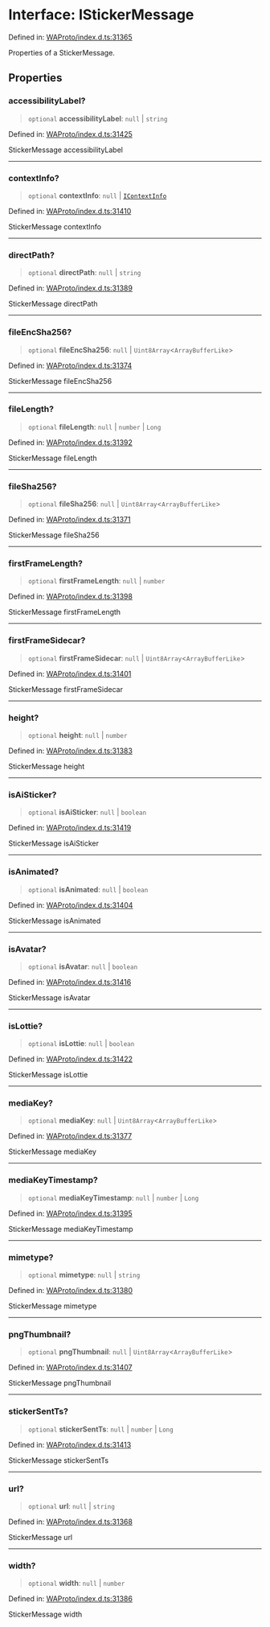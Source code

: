 # Interface: IStickerMessage

Defined in: [WAProto/index.d.ts:31365](https://github.com/Fokusdotid/Baileys/blob/d7495b24bcd136e35724329fba661cfcc0bc8eed/WAProto/index.d.ts#L31365)

Properties of a StickerMessage.

## Properties

### accessibilityLabel?

> `optional` **accessibilityLabel**: `null` \| `string`

Defined in: [WAProto/index.d.ts:31425](https://github.com/Fokusdotid/Baileys/blob/d7495b24bcd136e35724329fba661cfcc0bc8eed/WAProto/index.d.ts#L31425)

StickerMessage accessibilityLabel

***

### contextInfo?

> `optional` **contextInfo**: `null` \| [`IContextInfo`](../../../interfaces/IContextInfo.md)

Defined in: [WAProto/index.d.ts:31410](https://github.com/Fokusdotid/Baileys/blob/d7495b24bcd136e35724329fba661cfcc0bc8eed/WAProto/index.d.ts#L31410)

StickerMessage contextInfo

***

### directPath?

> `optional` **directPath**: `null` \| `string`

Defined in: [WAProto/index.d.ts:31389](https://github.com/Fokusdotid/Baileys/blob/d7495b24bcd136e35724329fba661cfcc0bc8eed/WAProto/index.d.ts#L31389)

StickerMessage directPath

***

### fileEncSha256?

> `optional` **fileEncSha256**: `null` \| `Uint8Array`\<`ArrayBufferLike`\>

Defined in: [WAProto/index.d.ts:31374](https://github.com/Fokusdotid/Baileys/blob/d7495b24bcd136e35724329fba661cfcc0bc8eed/WAProto/index.d.ts#L31374)

StickerMessage fileEncSha256

***

### fileLength?

> `optional` **fileLength**: `null` \| `number` \| `Long`

Defined in: [WAProto/index.d.ts:31392](https://github.com/Fokusdotid/Baileys/blob/d7495b24bcd136e35724329fba661cfcc0bc8eed/WAProto/index.d.ts#L31392)

StickerMessage fileLength

***

### fileSha256?

> `optional` **fileSha256**: `null` \| `Uint8Array`\<`ArrayBufferLike`\>

Defined in: [WAProto/index.d.ts:31371](https://github.com/Fokusdotid/Baileys/blob/d7495b24bcd136e35724329fba661cfcc0bc8eed/WAProto/index.d.ts#L31371)

StickerMessage fileSha256

***

### firstFrameLength?

> `optional` **firstFrameLength**: `null` \| `number`

Defined in: [WAProto/index.d.ts:31398](https://github.com/Fokusdotid/Baileys/blob/d7495b24bcd136e35724329fba661cfcc0bc8eed/WAProto/index.d.ts#L31398)

StickerMessage firstFrameLength

***

### firstFrameSidecar?

> `optional` **firstFrameSidecar**: `null` \| `Uint8Array`\<`ArrayBufferLike`\>

Defined in: [WAProto/index.d.ts:31401](https://github.com/Fokusdotid/Baileys/blob/d7495b24bcd136e35724329fba661cfcc0bc8eed/WAProto/index.d.ts#L31401)

StickerMessage firstFrameSidecar

***

### height?

> `optional` **height**: `null` \| `number`

Defined in: [WAProto/index.d.ts:31383](https://github.com/Fokusdotid/Baileys/blob/d7495b24bcd136e35724329fba661cfcc0bc8eed/WAProto/index.d.ts#L31383)

StickerMessage height

***

### isAiSticker?

> `optional` **isAiSticker**: `null` \| `boolean`

Defined in: [WAProto/index.d.ts:31419](https://github.com/Fokusdotid/Baileys/blob/d7495b24bcd136e35724329fba661cfcc0bc8eed/WAProto/index.d.ts#L31419)

StickerMessage isAiSticker

***

### isAnimated?

> `optional` **isAnimated**: `null` \| `boolean`

Defined in: [WAProto/index.d.ts:31404](https://github.com/Fokusdotid/Baileys/blob/d7495b24bcd136e35724329fba661cfcc0bc8eed/WAProto/index.d.ts#L31404)

StickerMessage isAnimated

***

### isAvatar?

> `optional` **isAvatar**: `null` \| `boolean`

Defined in: [WAProto/index.d.ts:31416](https://github.com/Fokusdotid/Baileys/blob/d7495b24bcd136e35724329fba661cfcc0bc8eed/WAProto/index.d.ts#L31416)

StickerMessage isAvatar

***

### isLottie?

> `optional` **isLottie**: `null` \| `boolean`

Defined in: [WAProto/index.d.ts:31422](https://github.com/Fokusdotid/Baileys/blob/d7495b24bcd136e35724329fba661cfcc0bc8eed/WAProto/index.d.ts#L31422)

StickerMessage isLottie

***

### mediaKey?

> `optional` **mediaKey**: `null` \| `Uint8Array`\<`ArrayBufferLike`\>

Defined in: [WAProto/index.d.ts:31377](https://github.com/Fokusdotid/Baileys/blob/d7495b24bcd136e35724329fba661cfcc0bc8eed/WAProto/index.d.ts#L31377)

StickerMessage mediaKey

***

### mediaKeyTimestamp?

> `optional` **mediaKeyTimestamp**: `null` \| `number` \| `Long`

Defined in: [WAProto/index.d.ts:31395](https://github.com/Fokusdotid/Baileys/blob/d7495b24bcd136e35724329fba661cfcc0bc8eed/WAProto/index.d.ts#L31395)

StickerMessage mediaKeyTimestamp

***

### mimetype?

> `optional` **mimetype**: `null` \| `string`

Defined in: [WAProto/index.d.ts:31380](https://github.com/Fokusdotid/Baileys/blob/d7495b24bcd136e35724329fba661cfcc0bc8eed/WAProto/index.d.ts#L31380)

StickerMessage mimetype

***

### pngThumbnail?

> `optional` **pngThumbnail**: `null` \| `Uint8Array`\<`ArrayBufferLike`\>

Defined in: [WAProto/index.d.ts:31407](https://github.com/Fokusdotid/Baileys/blob/d7495b24bcd136e35724329fba661cfcc0bc8eed/WAProto/index.d.ts#L31407)

StickerMessage pngThumbnail

***

### stickerSentTs?

> `optional` **stickerSentTs**: `null` \| `number` \| `Long`

Defined in: [WAProto/index.d.ts:31413](https://github.com/Fokusdotid/Baileys/blob/d7495b24bcd136e35724329fba661cfcc0bc8eed/WAProto/index.d.ts#L31413)

StickerMessage stickerSentTs

***

### url?

> `optional` **url**: `null` \| `string`

Defined in: [WAProto/index.d.ts:31368](https://github.com/Fokusdotid/Baileys/blob/d7495b24bcd136e35724329fba661cfcc0bc8eed/WAProto/index.d.ts#L31368)

StickerMessage url

***

### width?

> `optional` **width**: `null` \| `number`

Defined in: [WAProto/index.d.ts:31386](https://github.com/Fokusdotid/Baileys/blob/d7495b24bcd136e35724329fba661cfcc0bc8eed/WAProto/index.d.ts#L31386)

StickerMessage width
